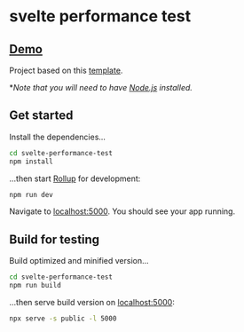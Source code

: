 # svelte performance test

## [Demo](https://svelte-performance-test.netlify.com)

Project based on this [template](https://github.com/sveltejs/template).

\*_Note that you will need to have [Node.js](https://nodejs.org) installed._

## Get started

Install the dependencies...

```bash
cd svelte-performance-test
npm install
```

...then start [Rollup](https://rollupjs.org) for development:

```bash
npm run dev
```

Navigate to [localhost:5000](http://localhost:5000). You should see your app running.

## Build for testing

Build optimized and minified version...

```bash
cd svelte-performance-test
npm run build
```

…then serve build version on [localhost:5000](http://localhost:5000):

```bash
npx serve -s public -l 5000
```
